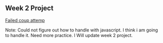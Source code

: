 
## Week 2 Project





  <a href="https://yavuzugurtas.github.io/javascript-1/week-2-project/"> Failed coup attemp</a> 


Note: Could not figure out how to handle with javascript. I think i am going to handle it. Need more practice. I Will update week 2 project. 